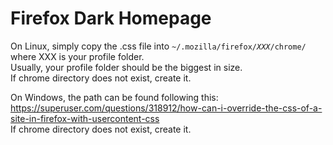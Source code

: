 # Firefox Dark Homepage

On Linux, simply copy the .css file into `~/.mozilla/firefox/`*`XXX`*`/chrome/` where XXX is your profile folder.  
Usually, your profile folder should be the biggest in size.  
If chrome directory does not exist, create it.  

On Windows, the path can be found following this:  https://superuser.com/questions/318912/how-can-i-override-the-css-of-a-site-in-firefox-with-usercontent-css  
If chrome directory does not exist, create it.
